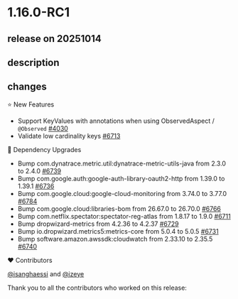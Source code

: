 # 1.16.0-RC1

## release on 20251014
## description
## changes
⭐ New Features

* Support KeyValues with annotations when using ObservedAspect / <code>@Observed</code> <a href="https://github.com/micrometer-metrics/micrometer/issues/4030" data-hovercard-type="issue" data-hovercard-url="/micrometer-metrics/micrometer/issues/4030/hovercard">#4030</a>
* Validate low cardinality keys <a href="https://github.com/micrometer-metrics/micrometer/pull/6713" data-hovercard-type="pull_request" data-hovercard-url="/micrometer-metrics/micrometer/pull/6713/hovercard">#6713</a>

🔨 Dependency Upgrades

* Bump com.dynatrace.metric.util:dynatrace-metric-utils-java from 2.3.0 to 2.4.0 <a href="https://github.com/micrometer-metrics/micrometer/pull/6739" data-hovercard-type="pull_request" data-hovercard-url="/micrometer-metrics/micrometer/pull/6739/hovercard">#6739</a>
* Bump com.google.auth:google-auth-library-oauth2-http from 1.39.0 to 1.39.1 <a href="https://github.com/micrometer-metrics/micrometer/pull/6736" data-hovercard-type="pull_request" data-hovercard-url="/micrometer-metrics/micrometer/pull/6736/hovercard">#6736</a>
* Bump com.google.cloud:google-cloud-monitoring from 3.74.0 to 3.77.0 <a href="https://github.com/micrometer-metrics/micrometer/pull/6784" data-hovercard-type="pull_request" data-hovercard-url="/micrometer-metrics/micrometer/pull/6784/hovercard">#6784</a>
* Bump com.google.cloud:libraries-bom from 26.67.0 to 26.70.0 <a href="https://github.com/micrometer-metrics/micrometer/pull/6766" data-hovercard-type="pull_request" data-hovercard-url="/micrometer-metrics/micrometer/pull/6766/hovercard">#6766</a>
* Bump com.netflix.spectator:spectator-reg-atlas from 1.8.17 to 1.9.0 <a href="https://github.com/micrometer-metrics/micrometer/pull/6711" data-hovercard-type="pull_request" data-hovercard-url="/micrometer-metrics/micrometer/pull/6711/hovercard">#6711</a>
* Bump dropwizard-metrics from 4.2.36 to 4.2.37 <a href="https://github.com/micrometer-metrics/micrometer/pull/6729" data-hovercard-type="pull_request" data-hovercard-url="/micrometer-metrics/micrometer/pull/6729/hovercard">#6729</a>
* Bump io.dropwizard.metrics5:metrics-core from 5.0.4 to 5.0.5 <a href="https://github.com/micrometer-metrics/micrometer/pull/6731" data-hovercard-type="pull_request" data-hovercard-url="/micrometer-metrics/micrometer/pull/6731/hovercard">#6731</a>
* Bump software.amazon.awssdk:cloudwatch from 2.33.10 to 2.35.5 <a href="https://github.com/micrometer-metrics/micrometer/pull/6740" data-hovercard-type="pull_request" data-hovercard-url="/micrometer-metrics/micrometer/pull/6740/hovercard">#6740</a>

❤️ Contributors

<a class="user-mention notranslate" data-hovercard-type="user" data-hovercard-url="/users/isanghaessi/hovercard" data-octo-click="hovercard-link-click" data-octo-dimensions="link_type:self" href="https://github.com/isanghaessi">@isanghaessi</a> and <a class="user-mention notranslate" data-hovercard-type="user" data-hovercard-url="/users/izeye/hovercard" data-octo-click="hovercard-link-click" data-octo-dimensions="link_type:self" href="https://github.com/izeye">@izeye</a>  

Thank you to all the contributors who worked on this release:

